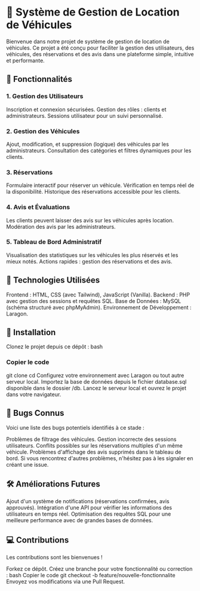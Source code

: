 # 🚗 Système de Gestion de Location de Véhicules
Bienvenue dans notre projet de système de gestion de location de véhicules. Ce projet a été conçu pour faciliter la gestion des utilisateurs, des véhicules, des réservations et des avis dans une plateforme simple, intuitive et performante.

## 🌟 Fonctionnalités
### 1. Gestion des Utilisateurs
Inscription et connexion sécurisées.
Gestion des rôles : clients et administrateurs.
Sessions utilisateur pour un suivi personnalisé.
### 2. Gestion des Véhicules
Ajout, modification, et suppression (logique) des véhicules par les administrateurs.
Consultation des catégories et filtres dynamiques pour les clients.
### 3. Réservations
Formulaire interactif pour réserver un véhicule.
Vérification en temps réel de la disponibilité.
Historique des réservations accessible pour les clients.
### 4. Avis et Évaluations
Les clients peuvent laisser des avis sur les véhicules après location.
Modération des avis par les administrateurs.
### 5. Tableau de Bord Administratif
Visualisation des statistiques sur les véhicules les plus réservés et les mieux notés.
Actions rapides : gestion des réservations et des avis.
## 🔧 Technologies Utilisées
Frontend : HTML, CSS (avec Tailwind), JavaScript (Vanilla).
Backend : PHP avec gestion des sessions et requêtes SQL.
Base de Données : MySQL (schéma structuré avec phpMyAdmin).
Environnement de Développement : Laragon.
## 🚀 Installation
Clonez le projet depuis ce dépôt :
bash
### Copier le code
git clone <url-du-repo>
cd <nom-du-repo>
Configurez votre environnement avec Laragon ou tout autre serveur local.
Importez la base de données depuis le fichier database.sql disponible dans le dossier /db.
Lancez le serveur local et ouvrez le projet dans votre navigateur.
## 🐞 Bugs Connus
Voici une liste des bugs potentiels identifiés à ce stade :

Problèmes de filtrage des véhicules.
Gestion incorrecte des sessions utilisateurs.
Conflits possibles sur les réservations multiples d'un même véhicule.
Problèmes d'affichage des avis supprimés dans le tableau de bord.
Si vous rencontrez d'autres problèmes, n'hésitez pas à les signaler en créant une issue.

## 🛠️ Améliorations Futures
Ajout d'un système de notifications (réservations confirmées, avis approuvés).
Intégration d'une API pour vérifier les informations des utilisateurs en temps réel.
Optimisation des requêtes SQL pour une meilleure performance avec de grandes bases de données.
## 💻 Contributions
Les contributions sont les bienvenues !

Forkez ce dépôt.
Créez une branche pour votre fonctionnalité ou correction :
bash
Copier le code
git checkout -b feature/nouvelle-fonctionnalite
Envoyez vos modifications via une Pull Request.
